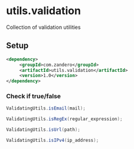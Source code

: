 # utils.validation
Collection of validation utilities 

 ## Setup
 ```xml
 <dependency>      
      <groupId>com.zandero</groupId>      
      <artifactId>utils.validation</artifactId>      
      <version>1.0</version>      
 </dependency>
 ```
 
 ### Check if true/false
 
```java
ValidatingUtils.isEmail(mail);
```

```java
ValidatingUtils.isRegEx(regular_expression);
```

```java
ValidatingUtils.isUrl(path);
```

```java
ValidatingUtils.isIPv4(ip_address);
```
